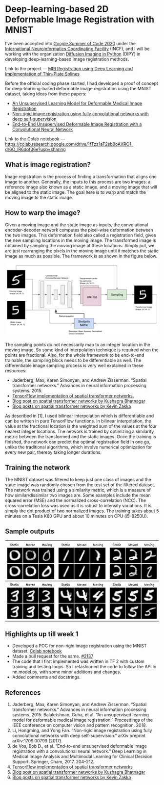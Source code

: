 # Deep-learning-based 2D Deformable Image Registration with MNIST

I’ve been accepted into [Google Summer of Code 2020](https://summerofcode.withgoogle.com/) under the [International Neuroinformatics Coordinating Facility](https://www.incf.org/) (INCF), and I will be working with the organization [Diffusion Imaging in Python](https://www.dipy.org/) (DIPY) in developing deep-learning-based image registration methods.  
  
  
Link to the project — [MRI Registration using Deep Learning and Implementation of Thin-Plate Splines](https://summerofcode.withgoogle.com/projects/#6582514342166528)  
  
  
Before the official coding phase started, I had developed a proof of concept for deep-learning-based deformable image registration using the MNIST dataset, taking ideas from these papers:
- [An Unsupervised Learning Model for Deformable Medical Image Registration](http://openaccess.thecvf.com/content_cvpr_2018/papers/Balakrishnan_An_Unsupervised_Learning_CVPR_2018_paper.pdf)  
- [Non-rigid image registration using fully convolutional networks with deep self-supervision](https://arxiv.org/pdf/1709.00799.pdf)  
- [End-to-End Unsupervised Deformable Image Registration with a Convolutional Neural Network](https://arxiv.org/pdf/1704.06065.pdf) 
  

Link to the Colab notebook — https://colab.research.google.com/drive/1fTzz1aT2sb8oAXRO1-dr6O_IR6dof36e?usp=sharing


## What is image registration?
Image registration is the process of finding a transformation that aligns one image to another. Generally, the inputs to this process are two images: a reference image also known as a static image, and a moving image that will be aligned to the static image. The goal here is to warp and match the moving image to the static image.  

## How to warp the image?  
Given a moving image and the static image as inputs, the convolutional encoder-decoder network computes the pixel-wise deformation between the two images. This deformation field also called a registration field, gives the new sampling locations in the moving image. The transformed image is obtained by sampling the moving image at these locations. Simply put, we are just rearranging the pixels in the moving image until it matches the static image as much as possible. The framework is as shown in the figure below.
<p align="center"> 
  <img src="_images/1_framework.png">
</p>  

The sampling points do not necessarily map to an integer location in the moving image. So some kind of interpolation technique is required when the points are fractional. Also, for the whole framework to be end-to-end trainable, the sampling block needs to be differentiable as well. The differentiable image sampling process is very well explained in these resources:

- Jaderberg, Max, Karen Simonyan, and Andrew Zisserman. “Spatial transformer networks.” Advances in neural information processing systems. 2015.
- [TensorFlow implementation of spatial transformer networks.](https://github.com/tensorflow/models/tree/master/research/transformer)
- [Blog post on spatial transformer networks by Kushagra Bhatnagar](https://link.medium.com/0b2OrmqVO5)
- [Blog posts on spatial transformer networks by Kevin Zakka](https://kevinzakka.github.io/2017/01/18/stn-part2/)  

As described in [1], I used bilinear interpolation which is differentiable and can be written in pure TensorFlow functions. In bilinear interpolation, the value at the fractional location is the weighted sum of the values at the four nearest integer locations.
The network is trained by optimizing a similarity metric between the transformed and the static images. Once the training is finished, the network can predict the optimal registration field in one go, unlike the traditional algorithms, which involve numerical optimization for every new pair, thereby taking longer durations.

## Training the network
The MNIST dataset was filtered to keep just one class of images and the static image was randomly chosen from the test set of the filtered dataset. The network was trained using a similarity metric, which is a measure of how similar/dissimilar two images are. Some examples include the mean squared error (MSE) and the normalized cross-correlation (NCC). The cross-correlation loss was used as it is robust to intensity variations. It is simply the dot product of two normalized images. The training takes about 5 minutes on a Tesla K80 GPU and about 10 minutes on CPU (i5–8250U).


## Sample outputs

 ![0](_images/1_0.png) | ![1](_images/1_1.png) | ![2](_images/1_2.png)
--- | --- | ---
![3](_images/1_3.png) | ![4](_images/1_4.png) | ![5](_images/1_5.png)



## Highlights up till week 1
- Developed a POC for non-rigid image registration using the MNIST dataset. [Colab notebook](https://colab.research.google.com/drive/1fTzz1aT2sb8oAXRO1-dr6O_IR6dof36e?usp=sharing)
- Made a pull request for the same. [#2137](https://github.com/dipy/dipy/pull/2137)
- The code that I first implemented was written in TF 2 with custom training and testing loops. So I refashioned the code to follow the API in nn.model.py, with some minor additions and changes.
- Added comments and docstrings.

## References
1. Jaderberg, Max, Karen Simonyan, and Andrew Zisserman. “Spatial transformer networks.” Advances in neural information processing systems. 2015.
Balakrishnan, Guha, et al. “An unsupervised learning model for deformable medical image registration.” Proceedings of the IEEE conference on computer vision and pattern recognition. 2018.  
2. Li, Hongming, and Yong Fan. “Non-rigid image registration using fully convolutional networks with deep self-supervision.” arXiv preprint arXiv:1709.00799 (2017).  
3.  de Vos, Bob D., et al. “End-to-end unsupervised deformable image registration with a convolutional neural network.” Deep Learning in Medical Image Analysis and Multimodal Learning for Clinical Decision Support. Springer, Cham, 2017. 204–212.  
4. [TensorFlow implementation of spatial transformer networks](https://github.com/tensorflow/models/tree/master/research/transformer)  
5. [Blog post on spatial transformer networks by Kushagra Bhatnagar](https://link.medium.com/0b2OrmqVO5)  
6. [Blog posts on spatial transformer networks by Kevin Zakka](https://kevinzakka.github.io/2017/01/18/stn-part2/)
